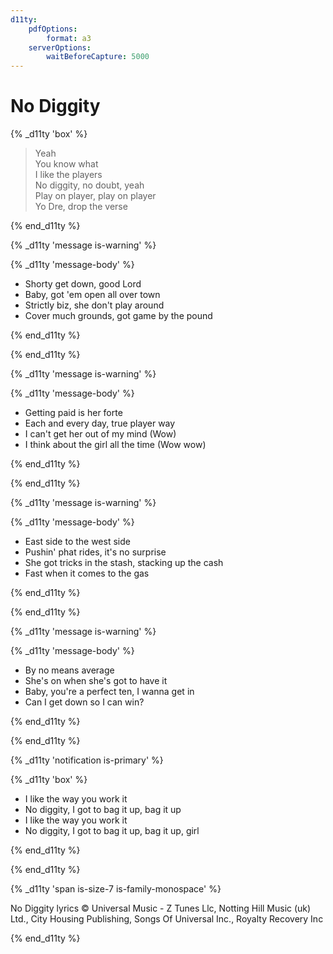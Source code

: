 ```yaml
---
d11ty:
    pdfOptions:
        format: a3
    serverOptions:
        waitBeforeCapture: 5000
---
```


# No Diggity

<!-- {% d11ty %} this file will always be written to PDF -->

{% _d11ty 'box' %}

> Yeah \
> You know what \
> I like the players \
> No diggity, no doubt, yeah \
> Play on player, play on player \
> Yo Dre, drop the verse

{% end_d11ty %}

{% _d11ty 'message is-warning' %}

{% _d11ty 'message-body' %}

- Shorty get down, good Lord
- Baby, got 'em open all over town
- Strictly biz, she don't play around
- Cover much grounds, got game by the pound

{% end_d11ty %}

{% end_d11ty %}

{% _d11ty 'message is-warning' %}

{% _d11ty 'message-body' %}

- Getting paid is her forte
- Each and every day, true player way
- I can't get her out of my mind (Wow)
- I think about the girl all the time (Wow wow)

{% end_d11ty %}

{% end_d11ty %}

{% _d11ty 'message is-warning' %}

{% _d11ty 'message-body' %}

- East side to the west side
- Pushin' phat rides, it's no surprise
- She got tricks in the stash, stacking up the cash
- Fast when it comes to the gas

{% end_d11ty %}

{% end_d11ty %}

{% _d11ty 'message is-warning' %}

{% _d11ty 'message-body' %}

- By no means average
- She's on when she's got to have it
- Baby, you're a perfect ten, I wanna get in
- Can I get down so I can win?

{% end_d11ty %}

{% end_d11ty %}

{% _d11ty 'notification is-primary' %}

{% _d11ty 'box' %}

- I like the way you work it
- No diggity, I got to bag it up, bag it up
- I like the way you work it
- No diggity, I got to bag it up, bag it up, girl

{% end_d11ty %}

{% end_d11ty %}

{% _d11ty 'span is-size-7 is-family-monospace' %}

No Diggity lyrics © Universal Music - Z Tunes Llc, Notting Hill Music (uk) Ltd., City Housing Publishing, Songs Of Universal Inc., Royalty Recovery Inc

{% end_d11ty %}

